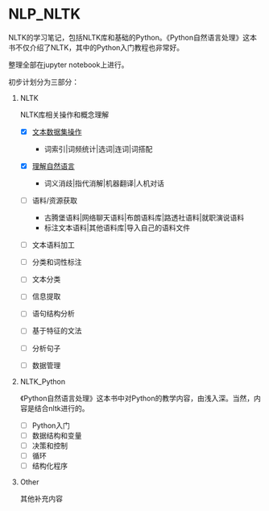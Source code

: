 # NLP_NLTK
NLTK的学习笔记，包括NLTK库和基础的Python。《Python自然语言处理》这本书不仅介绍了NLTK，其中的Python入门教程也非常好。



整理全部在jupyter notebook上进行。



初步计划分为三部分：

1. NLTK

   NLTK库相关操作和概念理解

   - [x] [文本数据集操作](./NLTK/NLTK-文本数据集操作.ipynb)
     - 词索引|词频统计|选词|连词|词搭配
   - [x] [理解自然语言](./NLTK/NLTK-理解自然语言.ipynb)
     - 词义消歧|指代消解|机器翻译|人机对话
   - [ ] 语料/资源获取
     - 古腾堡语料|网络聊天语料|布朗语料库|路透社语料|就职演说语料
     - 标注文本语料|其他语料库|导入自己的语料文件
   - [ ] 文本语料加工
   - [ ] 分类和词性标注
   - [ ] 文本分类
   - [ ] 信息提取
   - [ ] 语句结构分析
   - [ ] 基于特征的文法
   - [ ] 分析句子
   - [ ] 数据管理


2. NLTK_Python

   《Python自然语言处理》这本书中对Python的教学内容，由浅入深。当然，内容是结合nltk进行的。

   - [ ] Python入门
   - [ ] 数据结构和变量
   - [ ] 决策和控制
   - [ ] 循环
   - [ ] 结构化程序

3. Other

   其他补充内容
